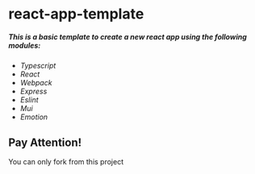 # react-app-template
##### This is a basic template to create a new react app using the following modules:
* _Typescript_
* _React_
* _Webpack_
* _Express_
* _Eslint_
* _Mui_
* _Emotion_

## Pay Attention!
You can only fork from this project
